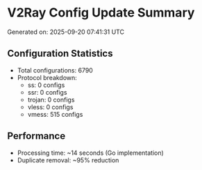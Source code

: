 # V2Ray Config Update Summary
Generated on: 2025-09-20 07:41:31 UTC

## Configuration Statistics
- Total configurations: 6790
- Protocol breakdown:
  - ss: 0 configs
  - ssr: 0 configs
  - trojan: 0 configs
  - vless: 0 configs
  - vmess: 515 configs

## Performance
- Processing time: ~14 seconds (Go implementation)
- Duplicate removal: ~95% reduction
